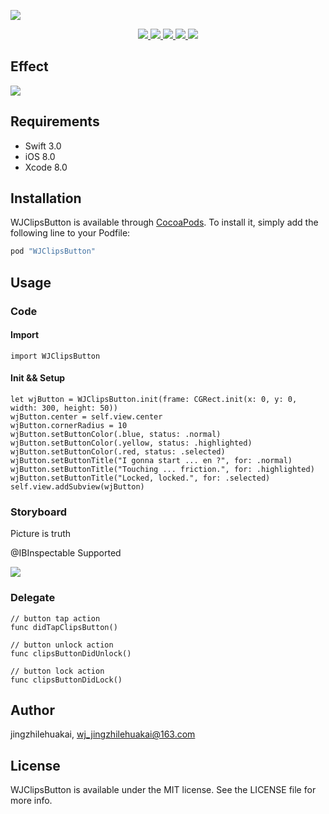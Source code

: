 
![](http://ww2.sinaimg.cn/large/006tNbRwgy1feolh3senkj30rs05kaac.jpg)

<p align="center">
    <a href="https://github.com/jingzhilehuakai/WJClipsButton">
        <img src="https://img.shields.io/cocoapods/l/WJClipsButton.svg?style=flat"/>
    </a>
    <a href="https://github.com/jingzhilehuakai/WJClipsButton">
        <img src="https://img.shields.io/cocoapods/p/WJClipsButton.svg?style=flat"/>
    </a>
    <a href="https://developer.apple.com/swift/">
    <img src="https://img.shields.io/badge/Swift-3.0-orange.svg?style=flat"/>
    </a>
    <a href="https://gitter.im/WJClipsButton/Lobby?source=orgpage#">
        <img src="https://img.shields.io/gitter/room/nwjs/nw.js.svg"/>
    </a>
    <a href="http://cocoapods.org/pods/WJClipsButton">
        <img src="https://img.shields.io/cocoapods/v/WJClipsButton.svg?style=flat"/>
    </a>
</p>

## Effect

![](http://ww3.sinaimg.cn/large/006tNc79gy1fgv33jprgqg305t01pq5h.gif)

## Requirements 

- Swift 3.0
- iOS 8.0
- Xcode 8.0

## Installation 

WJClipsButton is available through [CocoaPods](http://cocoapods.org). To install
it, simply add the following line to your Podfile:

```ruby
pod "WJClipsButton"
```

## Usage 

### Code

#### Import 

```
import WJClipsButton
```

#### Init && Setup

```
let wjButton = WJClipsButton.init(frame: CGRect.init(x: 0, y: 0, width: 300, height: 50))
wjButton.center = self.view.center
wjButton.cornerRadius = 10
wjButton.setButtonColor(.blue, status: .normal)
wjButton.setButtonColor(.yellow, status: .highlighted)
wjButton.setButtonColor(.red, status: .selected)
wjButton.setButtonTitle("I gonna start ... en ?", for: .normal)
wjButton.setButtonTitle("Touching ... friction.", for: .highlighted)
wjButton.setButtonTitle("Locked, locked.", for: .selected)
self.view.addSubview(wjButton)
```

### Storyboard

Picture is truth 

@IBInspectable Supported

![](http://ww2.sinaimg.cn/large/006tKfTcgy1fgvn6r38qpj30ds0keq32.jpg)

### Delegate

```
// button tap action
func didTapClipsButton()
    
// button unlock action
func clipsButtonDidUnlock()
    
// button lock action
func clipsButtonDidLock()
```

## Author

jingzhilehuakai, wj_jingzhilehuakai@163.com

## License 

WJClipsButton is available under the MIT license. See the LICENSE file for more info.

